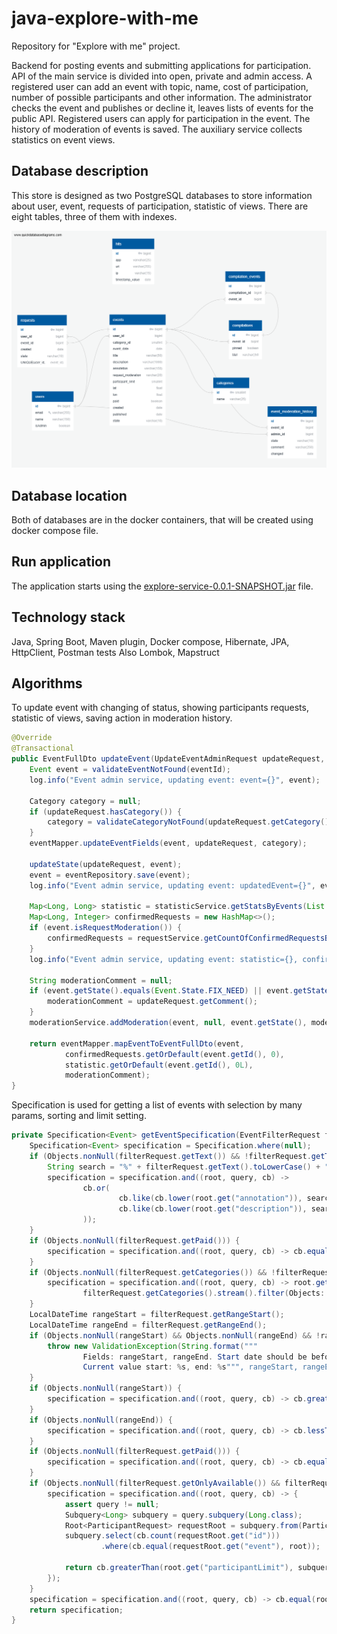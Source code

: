 # java-explore-with-me

Repository for "Explore with me" project.

Backend for posting events and submitting applications for participation. API of the main service is divided into open, private and admin access. A registered user can add an event with topic, name, cost of participation, number of possible participants and other information. The administrator checks the event and publishes or decline it, leaves lists of events for the public API. Registered users can apply for participation in the event. The history of moderation of events is saved. The auxiliary service collects statistics on event views.

## Database description
This store is designed as two PostgreSQL databases to store information about user, event, requests of participation, statistic of views. There are eight tables, three of them with indexes.

![ER-диаграмма](./Diagram_DB_ewm.png)

## Database location
Both of databases are in the docker containers, that will be created using docker compose file.

## Run application
The application starts using the [explore-service-0.0.1-SNAPSHOT.jar](explore-service/target/explore-service-0.0.1-SNAPSHOT.jar) file.

## Technology stack
Java, Spring Boot, Maven plugin, Docker compose, Hibernate, JPA, HttpClient, Postman tests
Also Lombok, Mapstruct

## Algorithms

To update event with changing of status, showing participants requests, statistic of views, saving action in moderation history.

```java
@Override
@Transactional
public EventFullDto updateEvent(UpdateEventAdminRequest updateRequest, long eventId) {
    Event event = validateEventNotFound(eventId);
    log.info("Event admin service, updating event: event={}", event);

    Category category = null;
    if (updateRequest.hasCategory()) {
        category = validateCategoryNotFound(updateRequest.getCategory());
    }
    eventMapper.updateEventFields(event, updateRequest, category);

    updateState(updateRequest, event);
    event = eventRepository.save(event);
    log.info("Event admin service, updating event: updatedEvent={}", event);

    Map<Long, Long> statistic = statisticService.getStatsByEvents(List.of(event), false);
    Map<Long, Integer> confirmedRequests = new HashMap<>();
    if (event.isRequestModeration()) {
        confirmedRequests = requestService.getCountOfConfirmedRequestsByEvents(List.of(event));
    }
    log.info("Event admin service, updating event: statistic={}, confirmedRequests={}", statistic, confirmedRequests);

    String moderationComment = null;
    if (event.getState().equals(Event.State.FIX_NEED) || event.getState().equals(Event.State.REJECTED)) {
        moderationComment = updateRequest.getComment();
    }
    moderationService.addModeration(event, null, event.getState(), moderationComment);

    return eventMapper.mapEventToEventFullDto(event,
            confirmedRequests.getOrDefault(event.getId(), 0),
            statistic.getOrDefault(event.getId(), 0L),
            moderationComment);
}
```
Specification is used for getting a list of events with selection by many params, sorting and limit setting.

```java
private Specification<Event> getEventSpecification(EventFilterRequest filterRequest) {
    Specification<Event> specification = Specification.where(null);
    if (Objects.nonNull(filterRequest.getText()) && !filterRequest.getText().isBlank()) {
        String search = "%" + filterRequest.getText().toLowerCase() + "%";
        specification = specification.and((root, query, cb) ->
                cb.or(
                        cb.like(cb.lower(root.get("annotation")), search),
                        cb.like(cb.lower(root.get("description")), search)
                ));
    }
    if (Objects.nonNull(filterRequest.getPaid())) {
        specification = specification.and((root, query, cb) -> cb.equal(root.get("paid"), filterRequest.getPaid()));
    }
    if (Objects.nonNull(filterRequest.getCategories()) && !filterRequest.getCategories().isEmpty()) {
        specification = specification.and((root, query, cb) -> root.get("category").get("id").in(
                filterRequest.getCategories().stream().filter(Objects::nonNull).toList()));
    }
    LocalDateTime rangeStart = filterRequest.getRangeStart();
    LocalDateTime rangeEnd = filterRequest.getRangeEnd();
    if (Objects.nonNull(rangeStart) && Objects.nonNull(rangeEnd) && !rangeEnd.isAfter(rangeStart)) {
        throw new ValidationException(String.format("""
                Fields: rangeStart, rangeEnd. Start date should be before end date.
                Current value start: %s, end: %s""", rangeStart, rangeEnd));
    }
    if (Objects.nonNull(rangeStart)) {
        specification = specification.and((root, query, cb) -> cb.greaterThanOrEqualTo(root.get("eventDate"), rangeStart));
    }
    if (Objects.nonNull(rangeEnd)) {
        specification = specification.and((root, query, cb) -> cb.lessThanOrEqualTo(root.get("eventDate"), rangeEnd));
    }
    if (Objects.nonNull(filterRequest.getPaid())) {
        specification = specification.and((root, query, cb) -> cb.equal(root.get("paid"), filterRequest.getPaid()));
    }
    if (Objects.nonNull(filterRequest.getOnlyAvailable()) && filterRequest.getOnlyAvailable()) {
        specification = specification.and((root, query, cb) -> {
            assert query != null;
            Subquery<Long> subquery = query.subquery(Long.class);
            Root<ParticipantRequest> requestRoot = subquery.from(ParticipantRequest.class);
            subquery.select(cb.count(requestRoot.get("id")))
                    .where(cb.equal(requestRoot.get("event"), root));

            return cb.greaterThan(root.get("participantLimit"), subquery);
        });
    }
    specification = specification.and((root, query, cb) -> cb.equal(root.get("state"), Event.State.PUBLISHED.name()));
    return specification;
}
```
